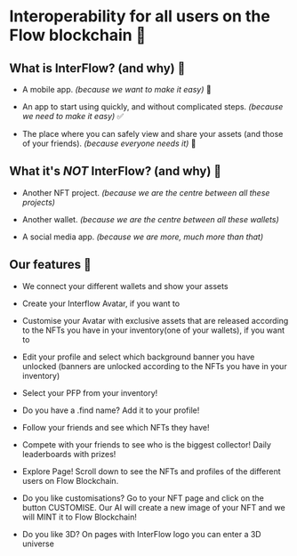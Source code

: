 # Interoperability for all users on the Flow blockchain :dizzy:



## What is InterFlow? (and why) 🎯

- A mobile app. *(because we want to make it easy)* 📱

- An app to start using quickly, and without complicated steps. *(because we need to make it easy)* ✅

- The place where you can safely view and share your assets (and those of your friends). *(because everyone needs it)* 🔄




## What it's *NOT* InterFlow? (and why) 🚫

- Another NFT project. *(because we are the centre between all these projects)*

- Another wallet. *(because we are the centre between all these wallets)*

- A social media app. *(because we are more, much more than that)*




## Our features 💯

- We connect your different wallets and show your assets

- Create your Interflow Avatar, if you want to

- Customise your Avatar with exclusive assets that are released according to the NFTs you have in your inventory(one of your wallets), if you want to

- Edit your profile and select which background banner you have unlocked (banners are unlocked according to the NFTs you have in your inventory)

- Select your PFP from your inventory!

- Do you have a .find name? Add it to your profile!

- Follow your friends and see which NFTs they have!

- Compete with your friends to see who is the biggest collector! Daily leaderboards with prizes!

- Explore Page! Scroll down to see the NFTs and profiles of the different users on Flow Blockchain.

- Do you like customisations? Go to your NFT page and click on the button CUSTOMISE. Our AI will create a new image of your NFT and we will MINT it to Flow Blockchain!

- Do you like 3D? On pages with InterFlow logo you can enter a 3D universe

